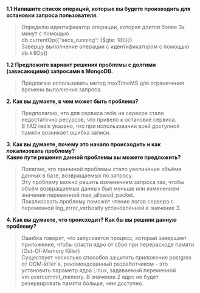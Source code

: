 **1.1 Напишите список операций, которые вы будете производить для остановки запроса пользователя.**  
> Определю идентификатор операции, которая длится более 3х минут с помощью  
> db.currentOp({“secs_running”: {$gte: 180}})  
> Завершу выполнение операции с идентификатором с помощью  
> db.killOp(<opId>)  

**1.2 Предложите вариант решения проблемы с долгими (зависающими) запросами в MongoDB.**  
> Предлагаю использовать метод maxTimeMS для ограничения времени выполнения запроса.  

**2. Как вы думаете, в чем может быть проблема?**  
> Предполагаю, что для сервиса redis на сервере стало недостаточно ресурсов, что привело к остановке сервиса.  
> В FAQ redis указано, что при использовании всей доступной памяти возникает ошибка записи.  

**3. Как вы думаете, почему это начало происходить и как локализовать проблему?  
Какие пути решения данной проблемы вы можете предложить?**  
> Полагаю, что причиной проблемы стало увеличение объёма данных в базе, возвращаемых по запросу.  
> Эту проблему можно решить изменением запроса так, чтобы объём возвращаемых данных был меньше или изменением значения переменной max_allowed_packet.  
> Локализовать проблему поможет чтение логов сервера с переменной log_error_verbosity установленной в значение 3.  

**4. Как вы думаете, что происходит? Как бы вы решили данную проблему?**  
> Ошибка говорит, что запускается процесс, который завершает приложение, чтобы спасти ядро от сбоя при перерасходе памяти (Out-Of-Memory Killer)  
> Существует несколько способов защитить приложение postgres от OOM-killer`а, рекомендованный разработчиком - это установить 
> параметр ядра Linux, задаваемый переменной vm.overcommit_memory. В значении 2 ядро не будет резервировать памяти больше, чем доступно.